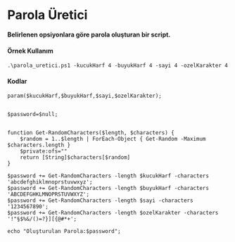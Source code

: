 # Parola Üretici

**Belirlenen opsiyonlara göre parola oluşturan bir script.**

#### Örnek Kullanım

```
.\parola_uretici.ps1 -kucukHarf 4 -buyukHarf 4 -sayi 4 -ozelKarakter 4
```

#### Kodlar

```
param($kucukHarf,$buyukHarf,$sayi,$ozelKarakter);


$password=$null;


function Get-RandomCharacters($length, $characters) { 
    $random = 1..$length | ForEach-Object { Get-Random -Maximum $characters.length } 
    $private:ofs="" 
    return [String]$characters[$random]
}

$password += Get-RandomCharacters -length $kucukHarf -characters 'abcdefghiklmnoprstuvwxyz';
$password += Get-RandomCharacters -length $buyukHarf -characters 'ABCDEFGHKLMNOPRSTUVWXYZ';
$password += Get-RandomCharacters -length $sayi -characters '1234567890';
$password += Get-RandomCharacters -length $ozelKarakter -characters '!"§$%&/()=?}][{@#*+';

echo "Oluşturulan Parola:$password";

```